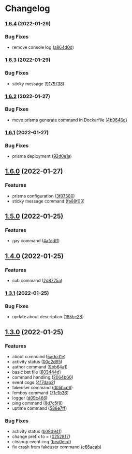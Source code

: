 # Changelog

### [1.6.4](https://www.github.com/Beta-Folf/stash-bot/compare/v1.6.3...v1.6.4) (2022-01-29)


### Bug Fixes

* remove console log ([a864d0d](https://www.github.com/Beta-Folf/stash-bot/commit/a864d0d3169c2e405042c45af98b3b6981f2beeb))

### [1.6.3](https://www.github.com/Beta-Folf/stash-bot/compare/v1.6.2...v1.6.3) (2022-01-29)


### Bug Fixes

* sticky message ([9179738](https://www.github.com/Beta-Folf/stash-bot/commit/9179738dc8b4da5a14144d155632aa98ca504bf0))

### [1.6.2](https://www.github.com/Beta-Folf/stash-bot/compare/v1.6.1...v1.6.2) (2022-01-27)


### Bug Fixes

* move prisma generate command in Dockerfile ([4b9648d](https://www.github.com/Beta-Folf/stash-bot/commit/4b9648d337d029540c5796ffefd0b987c2157bdb))

### [1.6.1](https://www.github.com/Beta-Folf/stash-bot/compare/v1.6.0...v1.6.1) (2022-01-27)


### Bug Fixes

* prisma deployment ([92d0e1a](https://www.github.com/Beta-Folf/stash-bot/commit/92d0e1a74e5f7ed5b59453a2197d793979837d0b))

## [1.6.0](https://www.github.com/Beta-Folf/stash-bot/compare/v1.5.0...v1.6.0) (2022-01-27)


### Features

* prisma configuration ([3f07580](https://www.github.com/Beta-Folf/stash-bot/commit/3f075801fa82b10f3f65495aac5d997a03800407))
* sticky message command ([fa88f03](https://www.github.com/Beta-Folf/stash-bot/commit/fa88f03e91633b0228b5ea8053f3ed9e462bad5e))

## [1.5.0](https://www.github.com/Beta-Folf/stash-bot/compare/v1.4.0...v1.5.0) (2022-01-25)


### Features

* gay command ([4afddff](https://www.github.com/Beta-Folf/stash-bot/commit/4afddff6cafa3aebb8accd9836d5e84c95bf5586))

## [1.4.0](https://www.github.com/Beta-Folf/stash-bot/compare/v1.3.1...v1.4.0) (2022-01-25)


### Features

* sub command ([2d8775a](https://www.github.com/Beta-Folf/stash-bot/commit/2d8775a08e08e723f4f4c2b4b2d7f46891f030e1))

### [1.3.1](https://www.github.com/Beta-Folf/stash-bot/compare/v1.3.0...v1.3.1) (2022-01-25)


### Bug Fixes

* update about description ([185be28](https://www.github.com/Beta-Folf/stash-bot/commit/185be28da9c5f6d94e84b61fee400b8ef23c3e57))

## [1.3.0](https://www.github.com/Beta-Folf/stash-bot/compare/v1.2.1...v1.3.0) (2022-01-25)


### Features

* about command ([5adcd1e](https://www.github.com/Beta-Folf/stash-bot/commit/5adcd1e2bd3a73aa809e1b40a3ec1303e2d4d6a3))
* activity status ([00c2d95](https://www.github.com/Beta-Folf/stash-bot/commit/00c2d956bc7591f9b05f8b4111cbf73244a8461f))
* author command ([9bb64a1](https://www.github.com/Beta-Folf/stash-bot/commit/9bb64a1a6f099b58b0aef46e56048a72c9610eb5))
* basic bot file ([603444d](https://www.github.com/Beta-Folf/stash-bot/commit/603444da11275c8b7658aebf99ce33051ce99f1a))
* command handling ([2064b60](https://www.github.com/Beta-Folf/stash-bot/commit/2064b604b9fe8dbf0111292cf239c698596e720f))
* event cogs ([417dab2](https://www.github.com/Beta-Folf/stash-bot/commit/417dab22282d501dcf65afcd61fdaeb37970ba2b))
* fakeuser command ([d05bcc6](https://www.github.com/Beta-Folf/stash-bot/commit/d05bcc60dd35ad142fc6242415eab28dc19b1ae3))
* femboy command ([71e1b36](https://www.github.com/Beta-Folf/stash-bot/commit/71e1b36a9899539aaa3bfa4fa087408e3b669668))
* logger ([d09c466](https://www.github.com/Beta-Folf/stash-bot/commit/d09c466773590bd434d1b62ab1c34b2f90fbe722))
* ping command ([8d7c5f8](https://www.github.com/Beta-Folf/stash-bot/commit/8d7c5f806c277089139f918fb729122135879a56))
* uptime command ([588e7ff](https://www.github.com/Beta-Folf/stash-bot/commit/588e7ffab432543c80697c36046064b16a52f3b4))


### Bug Fixes

* activity status ([b08d941](https://www.github.com/Beta-Folf/stash-bot/commit/b08d941fc5e42c2af38e19025c33eeb4aa4f0e5a))
* change prefix to = ([0252817](https://www.github.com/Beta-Folf/stash-bot/commit/02528179852f00de73b7fe09db98896176ef003f))
* cleanup event cog ([bea0ecd](https://www.github.com/Beta-Folf/stash-bot/commit/bea0ecd658207679d3153242dbacbc6f89eacdf9))
* fix crash from fakeuser command ([c66acab](https://www.github.com/Beta-Folf/stash-bot/commit/c66acab749ba2de63c7797791de2e4133f3c224d))
